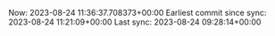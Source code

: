 Now: 2023-08-24 11:36:37.708373+00:00 Earliest commit since sync: 2023-08-24 11:21:09+00:00 Last sync: 2023-08-24 09:28:14+00:00
